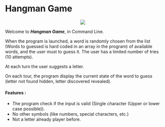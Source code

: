 #  Hangman Game

<p align="center">
  <img src="https://user-images.githubusercontent.com/42122563/107066939-e3f7ca80-67de-11eb-8311-887acad70490.png">
</p>

Welcome to ***Hangman Game***, in Command Line.

When the program is launched, a word is randomly chosen from the list (Words to guessed is hard coded in an array in the program) of available words, and the user must to guess it. The user has a limited number of tries (10 attempts).

At each turn the user suggests a letter.

On each tour, the program display the current state of the word to guess (letter not found hidden, letter discovered revealed).

#### Features :
- The program check if the input is valid (Single character (Upper or lower case possible)).
- No other symbols (like numbers, special characters, etc.)
- Not a letter already player before.